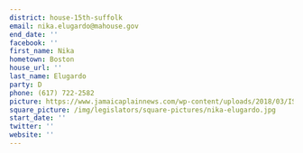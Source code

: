 ```yaml
---
district: house-15th-suffolk
email: nika.elugardo@mahouse.gov
end_date: ''
facebook: ''
first_name: Nika
hometown: Boston
house_url: ''
last_name: Elugardo
party: D
phone: (617) 722-2582
picture: https://www.jamaicaplainnews.com/wp-content/uploads/2018/03/ISz5WcYC_400x400.jpg
square_picture: /img/legislators/square-pictures/nika-elugardo.jpg
start_date: ''
twitter: ''
website: ''
---
```

